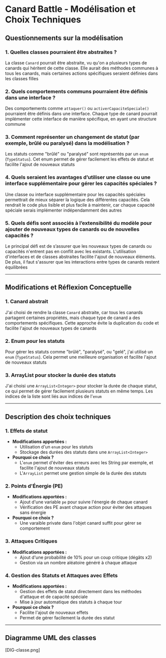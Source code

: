 # Canard Battle - Modélisation et Choix Techniques

## Questionnements sur la modélisation

### 1. Quelles classes pourraient être abstraites ?
La classe `Canard` pourrait être abstraite, vu qu'on a plusieurs types de canards qui héritent de cette classe. Elle aurait des méthodes communes à tous les canards, mais certaines actions spécifiques seraient définies dans les classes filles

### 2. Quels comportements communs pourraient être définis dans une interface ?
Des comportements comme `attaquer()` ou `activerCapaciteSpeciale()` pourraient être définis dans une interface. Chaque type de canard pourrait implémenter cette interface de manière spécifique, en ayant une structure commune

### 3. Comment représenter un changement de statut (par exemple, brûlé ou paralysé) dans la modélisation ?
Les statuts comme "brûlé" ou "paralysé" sont représentés par un `enum` (`TypeStatus`). Cet enum permet de gérer facilement les effets de statut et facilite l'ajout de nouveaux statuts

### 4. Quels seraient les avantages d’utiliser une classe ou une interface supplémentaire pour gérer les capacités spéciales ?
Une classe ou interface supplémentaire pour les capacités spéciales permettrait de mieux séparer la logique des différentes capacités. Cela rendrait le code plus lisible et plus facile à maintenir, car chaque capacité spéciale serais implémenter indépendamment des autres

### 5. Quels défis sont associés à l’extensibilité du modèle pour ajouter de nouveaux types de canards ou de nouvelles capacités ?
Le principal défi est de s’assurer que les nouveaux types de canards ou capacités n'entrent pas en conflit avec les existants. L'utilisation d'interfaces et de classes abstraites facilite l'ajout de nouveaux éléments. De plus, il faut s'assurer que les interactions entre types de canards restent équilibrées

---

## Modifications et Réflexion Conceptuelle

### 1. Canard abstrait
J'ai choisi de rendre la classe `Canard` abstraite, car tous les canards partagent certaines propriétés, mais chaque type de canard a des comportements spécifiques. Cette approche évite la duplication du code et facilite l'ajout de nouveaux types de canards

### 2. Enum pour les statuts
Pour gérer les statuts comme "brûlé", "paralysé", ou "gelé", j'ai utilisé un `enum` (`TypeStatus`). Cela permet une meilleure organisation et facilite l'ajout de nouveaux statuts

### 3. ArrayList pour stocker la durée des statuts
J'ai choisi une `ArrayList<Integer>` pour stocker la durée de chaque statut, ce qui permet de gérer facilement plusieurs statuts en même temps. Les indices de la liste sont liés aux indices de l'`enum`

---

## Description des choix techniques

### 1. Effets de statut
- **Modifications apportées :**
  - Utilisation d'un `enum` pour les statuts
  - Stockage des durées des statuts dans une `ArrayList<Integer>`
- **Pourquoi ce choix ?**
  - L'`enum` permet d'éviter des erreurs avec les String par exemple, et facilite l'ajout de nouveaux statuts
  - L'`ArrayList` permet une gestion simple de la durée des statuts

### 2. Points d'Énergie (PE)
- **Modifications apportées :**
  - Ajout d'une variable `pe` pour suivre l'énergie de chaque canard
  - Vérification des PE avant chaque action pour éviter des attaques sans énergie
- **Pourquoi ce choix ?**
  - Une varaible private dans l'objet canard suffit pour gérer se comportement

### 3. Attaques Critiques
- **Modifications apportées :**
  - Ajout d'une probabilité de 10% pour un coup critique (dégâts x2)
  - Gestion via un nombre aléatoire généré à chaque attaque

### 4. Gestion des Statuts et Attaques avec Effets
- **Modifications apportées :**
  - Gestion des effets de statut directement dans les méthodes d'attaque et de capacité spéciale
  - Mise à jour automatique des statuts à chaque tour
- **Pourquoi ce choix ?**
  - Facilite l'ajout de nouveaux effets
  - Permet de gérer facilement la durée des statut

---

## Diagramme UML des classes
[DIG-classe.png]
